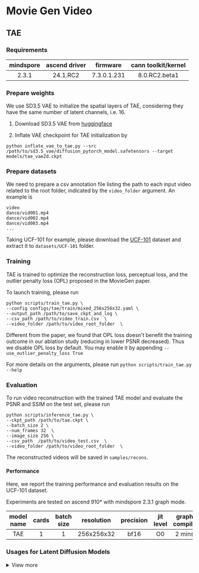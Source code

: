 # Movie Gen Video


## TAE


### Requirements

| mindspore  | ascend driver  |  firmware   |cann toolkit/kernel |
|:----------:|:--------------:|:-----------:|:------------------:|
|   2.3.1    |    24.1.RC2    | 7.3.0.1.231 |   8.0.RC2.beta1    |

### Prepare weights

We use SD3.5 VAE to initialize the spatial layers of TAE, considering they have the same number of latent channels, i.e. 16.

1. Download SD3.5 VAE from [huggingface](https://huggingface.co/stabilityai/stable-diffusion-3.5-large/tree/main/vae)

2. Inflate VAE checkpoint for TAE initialization by

```shell
python inflate_vae_to_tae.py --src /path/to/sd3.5_vae/diffusion_pytorch_model.safetensors --target models/tae_vae2d.ckpt
```

### Prepare datasets

We need to prepare a csv annotation file listing the path to each input video related to the root folder, indicated by the `video_folder` argument. An example is
```
video
dance/vid001.mp4
dance/vid002.mp4
dance/vid003.mp4
...
```

Taking UCF-101 for example, please download the [UCF-101](https://www.crcv.ucf.edu/data/UCF101.php) dataset and extract it to `datasets/UCF-101` folder.


### Training

TAE is trained to optimize the reconstruction loss, perceptual loss, and the outlier penalty loss (OPL) proposed in the MovieGen paper.

To launch training, please run

```shell
python scripts/train_tae.py \
--config configs/tae/train/mixed_256x256x32.yaml \
--output_path /path/to/save_ckpt_and_log \
--csv_path /path/to/video_train.csv  \
--video_folder /path/to/video_root_folder  \
```

Different from the paper, we found that OPL loss doesn't benefit the training outcome in our ablation study (reducing in lower PSNR decreased). Thus we disable OPL loss by default. You may enable it by appending `--use_outlier_penalty_loss True`

For more details on the arguments, please run `python scripts/train_tae.py --help`


### Evaluation

To run video reconstruction with the trained TAE model and evaluate the PSNR and SSIM on the test set, please run

```shell
python scripts/inference_tae.py \
--ckpt_path /path/to/tae.ckpt \
--batch_size 2 \
--num_frames 32  \
--image_size 256 \
--csv_path  /path/to/video_test.csv  \
--video_folder /path/to/video_root_folder  \
```

The reconstructed videos will be saved in `samples/recons`.

#### Performance

Here, we report the training performance and evaluation results on the UCF-101 dataset.

Experiments are tested on ascend 910* with mindspore 2.3.1 graph mode.

| model name      |  cards | batch size | resolution |  precision | jit level |   graph compile | s/step     | PSNR | SSIM | recipe |
| :--:         | :---:   | :--:       | :--:       |  :--:       | :--:       | :--:      |:--:    | :--:   |:--:   |:--:   |
| TAE  |  1     | 1      | 256x256x32   |  bf16    |   O0  | 2 mins |   2.18     | 31.35     |   0.92       |  [config](configs/tae/train/mixed_256x256x32.yaml) |


### Usages for Latent Diffusion Models

<details>
<summary>View more</summary>

#### Encoding video

```python
from mg.models.tae.tae import TemporalAutoencoder, TAE_CONFIG

# may set use_tile=True to save memory
tae = TemporalAutoencoder(
    pretrained='/path/to/tae.ckpt',
    use_tile=False,
    )

# x - a batch of videos, shape (b c t h w)
z, _, _ = tae.encode(x)


# you may scale z by:
# z = TAE_CONFIG['scaling_factor'] * (z - TAE_CONFIG['shift_factor'])

```

For detailed arguments, please refer to the docstring in [tae.py](mg/models/tae/tae.py)

### Decoding video latent

```python

# if z is scaled, you should unscale at first:
# z = z / TAE_CONFIG['scaling_factor'] + TAE_CONFIG['shift_factor']

# z - a batch of video latent, shape (b c t h w)
x = tae.decode(z)

# for image decoding, set num_target_frames to discard the spurious frames
x = tae.decode(z, num_target_frames=1)
```

</details>
